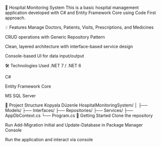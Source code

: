 🏥 Hospital Monitoring System
This is a basic hospital management application developed with C# and Entity Framework Core using Code First approach.

💡 Features
Manage Doctors, Patients, Visits, Prescriptions, and Medicines

CRUD operations with Generic Repository Pattern

Clean, layered architecture with interface-based service design

Console-based UI for data input/output

🛠 Technologies Used
.NET 7 / .NET 6

C#

Entity Framework Core

MS SQL Server

📁 Project Structure
Kopyala
Düzenle
HospitalMonitoringSystem/
│
├── Models/
├── Interfaces/
├── Repositories/
├── Services/
├── AppDbContext.cs
└── Program.cs
🚀 Getting Started
Clone the repository

Run Add-Migration Initial and Update-Database in Package Manager Console

Run the application and interact via console
